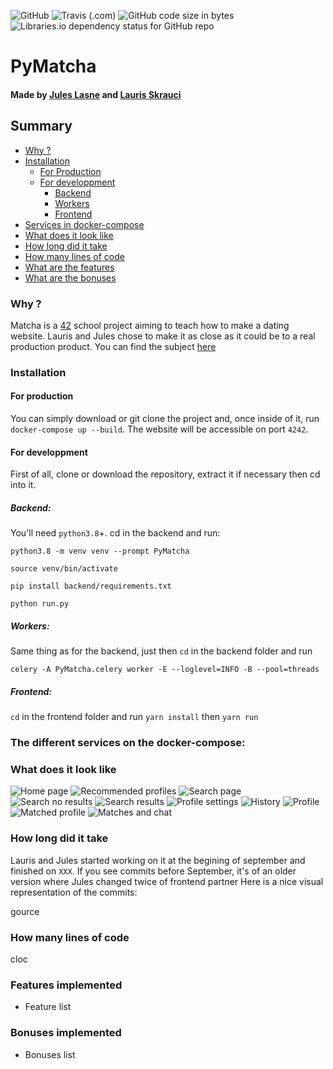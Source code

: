 ![GitHub](https://img.shields.io/github/license/seluj78/pymatcha?style=for-the-badge) ![Travis (.com)](https://img.shields.io/travis/com/seluj78/pymatcha/dev?label=builds%20and%20tests&style=for-the-badge) ![GitHub code size in bytes](https://img.shields.io/github/languages/code-size/seluj78/pymatcha?style=for-the-badge) ![Libraries.io dependency status for GitHub repo](https://img.shields.io/librariesio/github/seluj78/pymatcha?style=for-the-badge)
# PyMatcha
#### Made by [Jules Lasne](https://github.com/seluj78) and [Lauris Skrauci](https://github.com/suppalarry) 

## Summary
 - [Why ?](#why)
 - [Installation](#installation)
   - [For Production](#for-production)
   - [For developpment](#for-developpment)
      - [Backend](#backend)
      - [Workers](#workers)
      - [Frontend](#frontend)
 - [Services in docker-compose](#the-different-services-on-the-docker-compose)
 - [What does it look like](#what-does-it-look-like)
 - [How long did it take](#how-long-did-it-take)
 - [How many lines of code](#how-many-lines-of-code)
 - [What are the features](#features-implemented)
 - [What are the bonuses](#bonuses-implemented)

### Why ?
Matcha is a [42](https://42.fr) school project aiming to teach how to make a dating website. Lauris and Jules chose to make it as close as it could be to a real production product.
You can find the subject [here](https://github.com/Seluj78/PyMatcha/blob/dev/subject.pdf)

### Installation
#### For production
You can simply download or git clone the project and, once inside of it, run `docker-compose up --build`.
The website will be accessible on port `4242`.
#### For developpment
First of all, clone or download the repository, extract it if necessary then cd into it.

##### Backend:
You'll need `python3.8`+. cd in the backend and run:
```shell
python3.8 -m venv venv --prompt PyMatcha
```
```shell
source venv/bin/activate
```
```shell
pip install backend/requirements.txt
```
```shell
python run.py
```

##### Workers:
Same thing as for the backend, just then `cd` in the backend folder and run
```shell
celery -A PyMatcha.celery worker -E --loglevel=INFO -B --pool=threads
```

##### Frontend:
`cd` in the frontend folder and run `yarn install` then `yarn run`

### The different services on the docker-compose:

### What does it look like
![Home page](https://github.com/seluj78/PyMatcha/blob/dev/screenshots/home_page.jpg?raw=true)
![Recommended profiles](https://github.com/seluj78/PyMatcha/blob/dev/screenshots/recommended_profiles.jpg?raw=true)
![Search page](https://github.com/seluj78/PyMatcha/blob/dev/screenshots/search_page.png?raw=true)
![Search no results](https://github.com/seluj78/PyMatcha/blob/dev/screenshots/search_no_results.png?raw=true)
![Search results](https://github.com/seluj78/PyMatcha/blob/dev/screenshots/search_results.jpg?raw=true)
![Profile settings](https://github.com/seluj78/PyMatcha/blob/dev/screenshots/profile_settings.png?raw=true)
![History](https://github.com/seluj78/PyMatcha/blob/dev/screenshots/history.jpg?raw=true)
![Profile](https://github.com/seluj78/PyMatcha/blob/dev/screenshots/unmatched_profile.png?raw=true)
![Matched profile](https://github.com/seluj78/PyMatcha/blob/dev/screenshots/matched_profile.jpg?raw=true)
![Matches and chat](https://github.com/seluj78/PyMatcha/blob/dev/screenshots/matches_chat.jpg?raw=true)

### How long did it take
Lauris and Jules started working on it at the begining of september and finished on `XXX`.
If you see commits before September, it's of an older version where Jules changed twice of frontend partner
Here is a nice visual representation of the commits:

gource

### How many lines of code
cloc

### Features implemented
 - Feature list

### Bonuses implemented
 - Bonuses list
